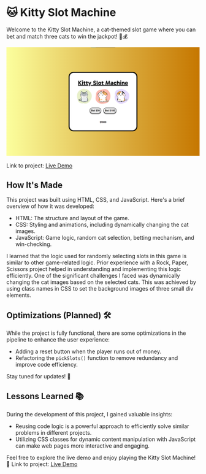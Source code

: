 # 🐱 Kitty Slot Machine

Welcome to the Kitty Slot Machine, a cat-themed slot game where you can bet and match three cats to win the jackpot! 🎰💰

![Project Screenshot](https://raw.githubusercontent.com/anaiscmateus/slot-machine/main/img/kitty-slots.png)

Link to project: [Live Demo](https://extraordinary-crostata-ac53ac.netlify.app/)

## How It's Made

This project was built using HTML, CSS, and JavaScript. Here's a brief overview of how it was developed:

- HTML: The structure and layout of the game.
- CSS: Styling and animations, including dynamically changing the cat images.
- JavaScript: Game logic, random cat selection, betting mechanism, and win-checking.

I learned that the logic used for randomly selecting slots in this game is similar to other game-related logic. Prior experience with a Rock, Paper, Scissors project helped in understanding and implementing this logic efficiently. One of the significant challenges I faced was dynamically changing the cat images based on the selected cats. This was achieved by using class names in CSS to set the background images of three small div elements.

## Optimizations (Planned) 🛠️

While the project is fully functional, there are some optimizations in the pipeline to enhance the user experience:

- Adding a reset button when the player runs out of money.
- Refactoring the `pickSlots()` function to remove redundancy and improve code efficiency.

Stay tuned for updates! 🚀

## Lessons Learned 📚

During the development of this project, I gained valuable insights:

- Reusing code logic is a powerful approach to efficiently solve similar problems in different projects.
- Utilizing CSS classes for dynamic content manipulation with JavaScript can make web pages more interactive and engaging.

Feel free to explore the live demo and enjoy playing the Kitty Slot Machine! 🌟
Link to project: [Live Demo](https://extraordinary-crostata-ac53ac.netlify.app/)